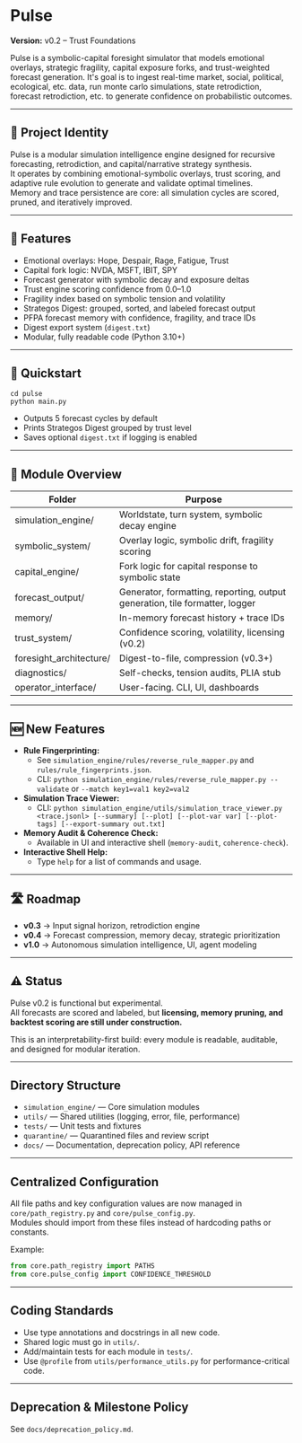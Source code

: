 # Pulse

**Version:** v0.2 – Trust Foundations

Pulse is a symbolic-capital foresight simulator that models emotional overlays, strategic fragility, capital exposure forks, and trust-weighted forecast generation.
It's goal is to ingest real-time market, social, political, ecological, etc. data, run monte carlo simulations, state retrodiction, forecast retrodiction, etc. to generate confidence on probabilistic outcomes. 

---

## 🧬 Project Identity

Pulse is a modular simulation intelligence engine designed for recursive forecasting, retrodiction, and capital/narrative strategy synthesis.  
It operates by combining emotional-symbolic overlays, trust scoring, and adaptive rule evolution to generate and validate optimal timelines.  
Memory and trace persistence are core: all simulation cycles are scored, pruned, and iteratively improved.

---

## 🔧 Features

- Emotional overlays: Hope, Despair, Rage, Fatigue, Trust
- Capital fork logic: NVDA, MSFT, IBIT, SPY
- Forecast generator with symbolic decay and exposure deltas
- Trust engine scoring confidence from 0.0–1.0
- Fragility index based on symbolic tension and volatility
- Strategos Digest: grouped, sorted, and labeled forecast output
- PFPA forecast memory with confidence, fragility, and trace IDs
- Digest export system (`digest.txt`)
- Modular, fully readable code (Python 3.10+)

---

## 🚀 Quickstart

    cd pulse
    python main.py

- Outputs 5 forecast cycles by default
- Prints Strategos Digest grouped by trust level
- Saves optional `digest.txt` if logging is enabled

---

## 📂 Module Overview

| Folder                  | Purpose |
|-------------------------|---------|
| simulation_engine/      | Worldstate, turn system, symbolic decay engine |
| symbolic_system/        | Overlay logic, symbolic drift, fragility scoring |
| capital_engine/         | Fork logic for capital response to symbolic state |
| forecast_output/        | Generator, formatting, reporting, output generation, tile formatter, logger |
| memory/                 | In-memory forecast history + trace IDs |
| trust_system/           | Confidence scoring, volatility, licensing (v0.2) |
| foresight_architecture/ | Digest-to-file, compression (v0.3+) |
| diagnostics/            | Self-checks, tension audits, PLIA stub |
| operator_interface/     | User-facing. CLI, UI, dashboards |

---

## 🆕 New Features

- **Rule Fingerprinting:**  
  - See `simulation_engine/rules/reverse_rule_mapper.py` and `rules/rule_fingerprints.json`.
  - CLI: `python simulation_engine/rules/reverse_rule_mapper.py --validate` or `--match key1=val1 key2=val2`
- **Simulation Trace Viewer:**  
  - CLI: `python simulation_engine/utils/simulation_trace_viewer.py <trace.jsonl> [--summary] [--plot] [--plot-var var] [--plot-tags] [--export-summary out.txt]`
- **Memory Audit & Coherence Check:**  
  - Available in UI and interactive shell (`memory-audit`, `coherence-check`).
- **Interactive Shell Help:**  
  - Type `help` for a list of commands and usage.

---

## 🛣 Roadmap

- **v0.3** → Input signal horizon, retrodiction engine
- **v0.4** → Forecast compression, memory decay, strategic prioritization
- **v1.0** → Autonomous simulation intelligence, UI, agent modeling

---

## ⚠️ Status

Pulse v0.2 is functional but experimental.  
All forecasts are scored and labeled, but **licensing, memory pruning, and backtest scoring are still under construction.**

This is an interpretability-first build: every module is readable, auditable, and designed for modular iteration.

---

## Directory Structure

- `simulation_engine/` — Core simulation modules
- `utils/` — Shared utilities (logging, error, file, performance)
- `tests/` — Unit tests and fixtures
- `quarantine/` — Quarantined files and review script
- `docs/` — Documentation, deprecation policy, API reference

---

## Centralized Configuration

All file paths and key configuration values are now managed in `core/path_registry.py` and `core/pulse_config.py`.  
Modules should import from these files instead of hardcoding paths or constants.

Example:
```python
from core.path_registry import PATHS
from core.pulse_config import CONFIDENCE_THRESHOLD
```

---

## Coding Standards

- Use type annotations and docstrings in all new code.
- Shared logic must go in `utils/`.
- Add/maintain tests for each module in `tests/`.
- Use `@profile` from `utils/performance_utils.py` for performance-critical code.

---

## Deprecation & Milestone Policy

See `docs/deprecation_policy.md`.
